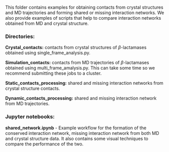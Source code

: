 This folder contains examples for obtaining contacts from crystal structures and MD trajectories and forming shared or missing interaction networks. We also provide examples of scripts that help to compare interaction networks obtained from MD and crystal structure. 

### Directories:

 **Crystal_contacts:**  contacts from crystal structures of $\beta$-lactamases obtained using single_frame_analysis.py.
 
**Simulation_contacts:** contacts from MD trajectories of $\beta$-lactamases obtained using multi_frame_amalysis.py. This can take some time so we recommend submitting these jobs to a cluster. 

**Static_contacts_processing:** shared and missing interaction networks from crystal structure contacts.

**Dynamic_contacts_processing:** shared and missing interaction network from MD trajectories.

### Jupyter notebooks:
**shared_network.ipynb** - Example workflow for the formation of the conserved interaction network, missing interaction network from both MD and crystal structure data. It also contains some visual techniques to compare the performance of the two.

